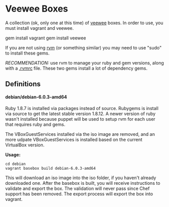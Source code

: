 # Veewee Boxes

A collection (ok, only one at this time) of [veewee](https://github.com/jedi4ever/veewee) boxes.  In order to use,
you must install vagrant and veewee.

   gem install vagrant
   gem install veewee

If you are not using [rvm](http://beginrescueend.com/) (or something similar) you may need to use
"sudo" to install these gems.

*RECOMMENDATION:* use rvm to manage your ruby and gem versions, along with a
[.rvmrc](http://beginrescueend.com/workflow/rvmrc/) file.  These two gems install a lot of dependency gems.

## Definitions

#### debian/debian-6.0.3-amd64

Ruby 1.8.7 is installed via packages instead of source. Rubygems is install
via source to get the latest stable version 1.8.12.  A newer version of
ruby wasn't installed because puppet will be used to setup rvm for each
user that requires ruby and gems. 

The VBoxGuestServices installed via the iso image are removed, and an
more udpate VBoxGuestServices is installed based on the current
VirtualBox version.

**Usage:**

    cd debian
    vagrant basebox build debian-6.0.3-amd64

This will download an iso image into the iso folder, if you haven't already
downloaded one.  After the basebox is built, you will receive
instructions to validate and export the box.  The validation will never
pass since Chef support has been removed.  The export process will
export the box into vagrant.  





